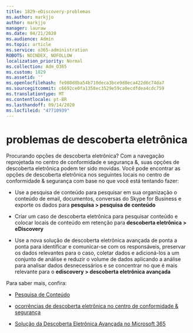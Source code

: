 ```yaml
---
title: 1829-eDiscovery-problemas
ms.author: markjjo
author: markjjo
manager: lauraw
ms.date: 04/21/2020
ms.audience: Admin
ms.topic: article
ms.service: o365-administration
ROBOTS: NOINDEX, NOFOLLOW
localization_priority: Normal
ms.collection: Adm_O365
ms.custom: 1829
ms.assetid: ''
ms.openlocfilehash: fe980d8ba54b710deca3bce9d8eca422d6c74da7
ms.sourcegitcommit: c6692ce0fa1358ec3529e59ca0ecdfdea4cdc759
ms.translationtype: MT
ms.contentlocale: pt-BR
ms.lasthandoff: 09/14/2020
ms.locfileid: "47710939"
---
```

# <a name="ediscovery-issues"></a>problemas de descoberta eletrônica

Procurando opções de descoberta eletrônica? Com a navegação reprojetada no centro de conformidade e segurança &, suas opções de descoberta eletrônica podem ter sido movidas.  Você pode encontrar as opções de descoberta eletrônica nos seguintes locais no centro de conformidade & segurança com base no que você está tentando fazer:

- Use a pesquisa de conteúdo para pesquisar em sua organização o conteúdo de email, documentos, conversas do Skype for Business e exporte os dados para **pesquisa > pesquisa de conteúdo**

- Criar um caso de descoberta eletrônica para pesquisar conteúdo e colocar locais de conteúdo em retenção para **descoberta eletrônica > eDiscovery**

- Use a nova solução de descoberta eletrônica avançada de ponta a ponta para identificar e comunicar-se com os responsáveis, preservar os dados relevantes para o caso, coletar dados e adicioná-los a um conjunto de análise e reduzir o volume de dados aplicando a análise para analisar dados desnecessários e se concentrar no que é mais relevante para o **ediscovery > descoberta eletrônica avançada**

Para saber mais, confira:

- [Pesquisa de Conteúdo](https://docs.microsoft.com/microsoft-365/compliance/content-search)

- [ocorrências de descoberta eletrônica no centro de conformidade & segurança](https://docs.microsoft.com/microsoft-365/compliance/ediscovery-cases)

- [Solução da Descoberta Eletrônica Avançada no Microsoft 365](https://docs.microsoft.com/microsoft-365/compliance/overview-ediscovery-20)
